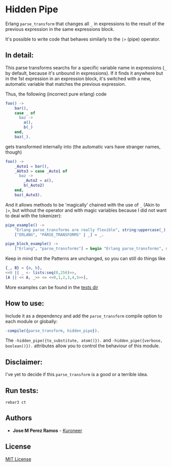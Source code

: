 # Hidden Pipe

Erlang `parse_transform` that changes all `_` in expressions to the result of
the previous expression in the same expressions block.

It's possible to write code that behaves similarly to the `|>` (pipe) operator.

## In detail:

This parse transforms searchs for a specific variable name in expressions
(`_` by default, because it's unbound in expressions). If it finds it
anywhere but in the 1st expression in an expression block, it's switched with
a new, automatic variable that matches the previous expression.

Thus, the following (incorrect pure erlang) code

```erlang
foo() ->
    bar(),
    case _ of
      baz ->
        a(),
        b(_)
    end,
    baz(_).
```

gets transformed internally into (the automatic vars have stranger names,
though)

```erlang
foo() ->
    _Auto1 = bar(),
    _AUto3 = case _Auto1 of
      baz ->
        _Auto2 = a(),
        b(_Auto2)
    end,
    baz(_Auto3).
```

And it allows methods to be 'magically' chained with the use of `_` (Akin to
`|>`, but without the operator and with magic variables because I did not want
to deal with the tokenizer):

```erlang
pipe_example() ->
    "Erlang parse_transforms are really flexible", string:uppercase(_), string:split(_, " ", all),
    ["ERLANG", "PARSE_TRANSFORMS" | _] = _.

pipe_block_example() ->
    ["Erlang", "parse_transforms"] = begin "Erlang parse_transforms", string:split(_, " ") end.
```

Keep in mind that the Patterns are unchanged, so you can still do things like
```erlang
{_, B} = {a, b},
<<0 || _ <- lists:seq(0,256)>>,
[A || << A, _>> <= <<0,1,2,3,4,5>>],

```
More examples can be found in the [tests dir](test/examples)

## How to use:

Include it as a dependency and add the `parse_transform` compile option to each
module or globally:

```erlang
-compile({parse_transform, hidden_pipe}).
```

The `-hidden_pipe({to_substitute, atom()}).` and `-hidden_pipe({verbose, boolean()}).`
attributes allow you to control the behaviour of this module.

## Disclaimer:

I've yet to decide if this `parse_transform` is a good or a terrible idea.

## Run tests:
```
rebar3 ct
```

## Authors

* **Jose M Perez Ramos** - [Kuroneer](https://github.com/Kuroneer)

## License

[MIT License](LICENSE)

